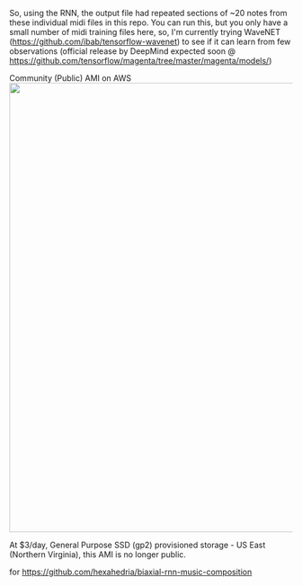 So, using the RNN, the output file had repeated sections of ~20 notes from these individual midi files in this repo. You can run this, but you only have a small number of midi training files here, so, I'm currently trying WaveNET (https://github.com/ibab/tensorflow-wavenet) to see if it can learn from few observations (official release by DeepMind expected soon @ https://github.com/tensorflow/magenta/tree/master/magenta/models/)


Community (Public) AMI on AWS
<img src="http://i.imgur.com/rDY3j6M.png" width="800">

At $3/day, General Purpose SSD (gp2) provisioned storage - US East (Northern Virginia), this AMI is no longer public.

for https://github.com/hexahedria/biaxial-rnn-music-composition 
